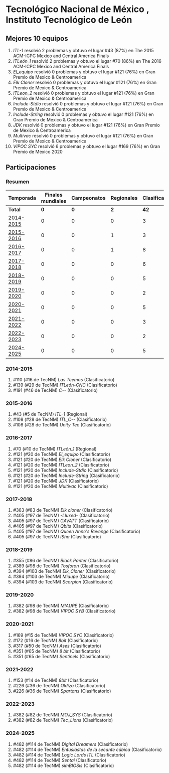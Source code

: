 # Tecnológico Nacional de México , Instituto Tecnológico de León

## Mejores 10 equipos

1. _ITL-1_ resolvió 2 problemas y obtuvo el lugar #43 (87%) en The 2015 ACM-ICPC Mexico and Central America Finals
1. _ITLeón_1_ resolvió 2 problemas y obtuvo el lugar #70 (86%) en The 2016 ACM-ICPC Mexico and Central America Finals
1. _El_equipo_ resolvió 0 problemas y obtuvo el lugar #121 (76%) en Gran Premio de Mexico & Centroamerica
1. _Elk Cloner_ resolvió 0 problemas y obtuvo el lugar #121 (76%) en Gran Premio de Mexico & Centroamerica
1. _ITLeon_2_ resolvió 0 problemas y obtuvo el lugar #121 (76%) en Gran Premio de Mexico & Centroamerica
1. _Include-Stdio_ resolvió 0 problemas y obtuvo el lugar #121 (76%) en Gran Premio de Mexico & Centroamerica
1. _Include-String_ resolvió 0 problemas y obtuvo el lugar #121 (76%) en Gran Premio de Mexico & Centroamerica
1. _JDK_ resolvió 0 problemas y obtuvo el lugar #121 (76%) en Gran Premio de Mexico & Centroamerica
1. _Multivac_ resolvió 0 problemas y obtuvo el lugar #121 (76%) en Gran Premio de Mexico & Centroamerica
1. _VIPOC SYC_ resolvió 6 problemas y obtuvo el lugar #169 (76%) en Gran Premio de Mexico 2020

## Participaciones

### Resumen

| Temporada | Finales mundiales | Campeonatos | Regionales | Clasificatorios | Equipos |
| --- | --- | --- | --- | --- | --- |
| **Total** | **0** | **0** | **2** | **42** | **42** |
| [2014-2015](#2014-2015) | 0 | 0 | 0 | 3 | 3 |
| [2015-2016](#2015-2016) | 0 | 0 | 1 | 3 | 3 |
| [2016-2017](#2016-2017) | 0 | 0 | 1 | 8 | 8 |
| [2017-2018](#2017-2018) | 0 | 0 | 0 | 6 | 6 |
| [2018-2019](#2018-2019) | 0 | 0 | 0 | 5 | 5 |
| [2019-2020](#2019-2020) | 0 | 0 | 0 | 2 | 2 |
| [2020-2021](#2020-2021) | 0 | 0 | 0 | 5 | 5 |
| [2021-2022](#2021-2022) | 0 | 0 | 0 | 3 | 3 |
| [2022-2023](#2022-2023) | 0 | 0 | 0 | 2 | 2 |
| [2024-2025](#2024-2025) | 0 | 0 | 0 | 5 | 5 |

### 2014-2015

1. #110 (#16 de TecNM) _Las Teemos_ (Clasificatorio)
1. #139 (#29 de TecNM) _ITLeón-CNC_ (Clasificatorio)
1. #191 (#46 de TecNM) _C--_ (Clasificatorio)

### 2015-2016

1. #43 (#5 de TecNM) _ITL-1_ (Regional)
1. #108 (#28 de TecNM) _ITL_C--_ (Clasificatorio)
1. #108 (#28 de TecNM) _Unity Tec_ (Clasificatorio)

### 2016-2017

1. #70 (#10 de TecNM) _ITLeón_1_ (Regional)
1. #121 (#20 de TecNM) _El_equipo_ (Clasificatorio)
1. #121 (#20 de TecNM) _Elk Cloner_ (Clasificatorio)
1. #121 (#20 de TecNM) _ITLeon_2_ (Clasificatorio)
1. #121 (#20 de TecNM) _Include-Stdio_ (Clasificatorio)
1. #121 (#20 de TecNM) _Include-String_ (Clasificatorio)
1. #121 (#20 de TecNM) _JDK_ (Clasificatorio)
1. #121 (#20 de TecNM) _Multivac_ (Clasificatorio)

### 2017-2018

1. #363 (#83 de TecNM) _Elk cloner_ (Clasificatorio)
1. #405 (#97 de TecNM) _-Lluxed-_ (Clasificatorio)
1. #405 (#97 de TecNM) _GAVATT_ (Clasificatorio)
1. #405 (#97 de TecNM) _Qbits_ (Clasificatorio)
1. #405 (#97 de TecNM) _Queen Anne's Revenge_ (Clasificatorio)
1. #405 (#97 de TecNM) _iSha_ (Clasificatorio)

### 2018-2019

1. #355 (#86 de TecNM) _Black Panter_ (Clasificatorio)
1. #389 (#98 de TecNM) _Tosforon_ (Clasificatorio)
1. #394 (#103 de TecNM) _Elk_Cloner_ (Clasificatorio)
1. #394 (#103 de TecNM) _Miaupe_ (Clasificatorio)
1. #394 (#103 de TecNM) _Scorpion_ (Clasificatorio)

### 2019-2020

1. #382 (#98 de TecNM) _MIAUPE_ (Clasificatorio)
1. #382 (#98 de TecNM) _VIPOC SYB_ (Clasificatorio)

### 2020-2021

1. #169 (#15 de TecNM) _VIPOC SYC_ (Clasificatorio)
1. #172 (#16 de TecNM) _8bit_ (Clasificatorio)
1. #317 (#50 de TecNM) _Ases_ (Clasificatorio)
1. #351 (#65 de TecNM) _8 bit_ (Clasificatorio)
1. #351 (#65 de TecNM) _Sentinels_ (Clasificatorio)

### 2021-2022

1. #153 (#14 de TecNM) _8bit_ (Clasificatorio)
1. #226 (#36 de TecNM) _Oldiza_ (Clasificatorio)
1. #226 (#36 de TecNM) _Spartans_ (Clasificatorio)

### 2022-2023

1. #382 (#82 de TecNM) _MOJ_SYS_ (Clasificatorio)
1. #382 (#82 de TecNM) _Tec_Lions_ (Clasificatorio)

### 2024-2025

1. #482 (#114 de TecNM) _Digital Dreamers_ (Clasificatorio)
1. #482 (#114 de TecNM) _Entusiastas de la secante cúbica_ (Clasificatorio)
1. #482 (#114 de TecNM) _Logic Lords ITL_ (Clasificatorio)
1. #482 (#114 de TecNM) _Sentai_ (Clasificatorio)
1. #482 (#114 de TecNM) _simBIOSis_ (Clasificatorio)



